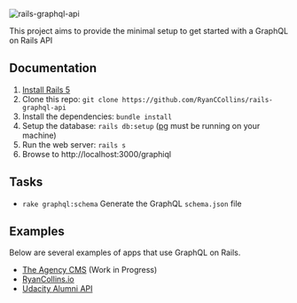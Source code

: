 ![rails-graphql-api](https://user-images.githubusercontent.com/13810084/29590491-212f2a20-8768-11e7-86e6-4bdbfb5d8594.png)

This project aims to provide the minimal setup to get started with a GraphQL on Rails API

## Documentation
1. [Install Rails 5](http://railsapps.github.io/installrubyonrails-mac.html)
2. Clone this repo: `git clone https://github.com/RyanCCollins/rails-graphql-api`
3. Install the dependencies: `bundle install` 
4. Setup the database: `rails db:setup` ([pg](https://wiki.postgresql.org/wiki/Detailed_installation_guides) must be running on your machine)
4. Run the web server: `rails s`
5. Browse to http://localhost:3000/graphiql

## Tasks
- `rake graphql:schema` Generate the GraphQL `schema.json` file

## Examples
Below are several examples of apps that use GraphQL on Rails.

- [The Agency CMS](https://github.com/RyanCCollins/the-agency) (Work in Progress)
- [RyanCollins.io](https://github.com/RyanCCollins/ryancollinsio)
- [Udacity Alumni API](https://github.com/udacityalumni/udacity-alumni-api)
